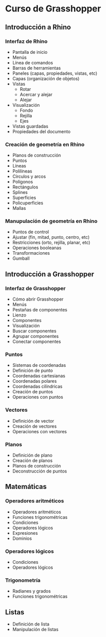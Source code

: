 # Curso de Grasshopper

## Introducción a Rhino

### Interfaz de Rhino

- Pantalla de inicio
- Menús
- Línea de comandos
- Barras de herramientas
- Paneles (capas, propiedades, vistas, etc)
- Capas (organización de objetos)
- Vistas
  - Rotar
  - Acercar y alejar
  - Alejar
- Visualización
  - Fondo
  - Rejilla
  - Ejes
- Vistas guardadas
- Propiedades del documento


### Creación de geometría en Rhino

- Planos de construcción
- Puntos
- Líneas
- Polilíneas
- Círculos y arcos
- Polígonos
- Rectángulos
- Splines
- Superficies
- Policuperficies
- Mallas

### Manupulación de geometría en Rhino

- Puntos de control
- Ajustar (fin, mitad, punto, centro, etc)
- Restricciones (orto, rejilla, planar, etc)
- Operaciones booleanas
- Transformaciones
- Gumball

## Introducción a Grasshopper

### Interfaz de Grasshopper

- Cómo abrir Grasshopper
- Menús
- Pestañas de componentes
- Lienzo
- Componentes
- Visualización
- Buscar componentes
- Agrupar componentes
- Conectar componentes

### Puntos

- Sistemas de coordenadas
- Definición de punto
- Coordenadas cartesianas
- Coordenadas polares
- Coordenadas cilíndricas
- Creación de puntos
- Operaciones con puntos

### Vectores

- Definición de vector
- Creación de vectores
- Operaciones con vectores

### Planos

- Definición de plano
- Creación de planos
- Planos de construcción
- Deconstrucción de puntos

## Matemáticas

### Operadores aritméticos

- Operadores aritméticos
- Funciones trigonométricas
- Condiciones
- Operadores lógicos
- Expresiones
- Dominios

### Operadores lógicos

- Condiciones
- Operadores lógicos

### Trigonometría

- Radianes y grados
- Funciones trigonométricas

## Listas

- Definición de lista
- Manipulación de listas

##